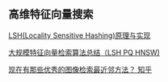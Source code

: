 ## 高维特征向量搜索

[LSH(Locality Sensitive Hashing)原理与实现](https://blog.csdn.net/guoziqing506/article/details/53019049) 

[大规模特征向量检索算法总结（LSH PQ HNSW)](https://www.6aiq.com/article/1587522027341)

[现在有那些优秀的图像检索最近邻方法？ 知乎](https://www.zhihu.com/question/280496610)